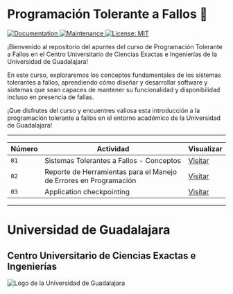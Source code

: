 # Programación Tolerante a Fallos 🚀
<p>
  <a href="http://www.cucei.udg.mx/" target="_blank">
    <img alt="Documentation" src="https://img.shields.io/badge/UDG_-CUCEI-blue" target="_blank" />
  </a>
  <a href="https://github.com/Yuberley/Fault-Tolerant-Computing" target="_blank">
    <img alt="Maintenance" src="https://img.shields.io/badge/Construcci%C3%B3n-Si-green" target="_blank" />
  </a>
  <a href="https://github.com/Yuberley/Fault-Tolerant-Computing/blob/main/LICENSE" target="_blank">
    <img alt="License: MIT" src="https://img.shields.io/badge/License-MIT-yellow.svg" target="_blank" />
  </a>
</p>

¡Bienvenido al repositorio del apuntes del curso de Programación Tolerante a Fallos en el Centro Universitario de Ciencias Exactas e Ingenierías de la Universidad de Guadalajara!

En este curso, exploraremos los conceptos fundamentales de los sistemas tolerantes a fallos, aprendiendo cómo diseñar y desarrollar software y sistemas que sean capaces de mantener su funcionalidad y disponibilidad incluso en presencia de fallas.

¡Que disfrutes del curso y encuentres valiosa esta introducción a la programación tolerante a fallos en el entorno académico de la Universidad de Guadalajara!


---


| Número | Actividad | Visualizar |
| --- | --- | --- |
| `01` | Sistemas Tolerantes a Fallos - Conceptos | [Visitar](https://github.com/Yuberley/Fault-Tolerant-Computing/tree/main/course/1_concepts) |
| `02` | Reporte de Herramientas para el Manejo de Errores en Programación | [Visitar](https://github.com/Yuberley/Fault-Tolerant-Computing/tree/main/course/2_tool_handling) |
| `03` | Application checkpointing | [Visitar](https://github.com/Yuberley/Fault-Tolerant-Computing/tree/main/course/3_checkpointing) |


---
# Universidad de Guadalajara
## Centro Universitario de Ciencias Exactas e Ingenierías

![Logo de la Universidad de Guadalajara](http://www.cusur.udg.mx/es/sites/default/files/adjuntos/logo_udeg_color_horizontal_1.png)
